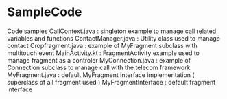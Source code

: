 # SampleCode
 Code samples
CallContext.java : singleton example to manage call related variables and functions
ContactManager.java : Utility class used to manage contact
Cropfragment.java : example of MyFragment subclass with multitouch event
MainActivity.kt : FragmentActivity example used to manage fragment as a controler
MyConnection.java : example of Connection subclass to manage call with the telecom framework
MyFragment.java : default MyFragment interface implementation ( superclass of all fragment used )
MyFragmentInterface : default fragment interface

